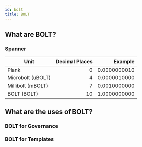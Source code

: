 ```yaml
---
id: bolt
title: BOLT
---
```


## What are BOLT?

### Spanner
| Unit              | Decimal Places |  Example     |
|-------------------|---------------:|-------------:|
| Plank             | 0              | 0.0000000010 |
| Microbolt (uBOLT) | 4			     | 0.0000010000 |
| Millibolt (mBOLT) | 7 			 | 0.0010000000 |
| BOLT (BOLT)       | 10             | 1.0000000000 |

## What are the uses of BOLT?

### BOLT for Governance

### BOLT for Templates
